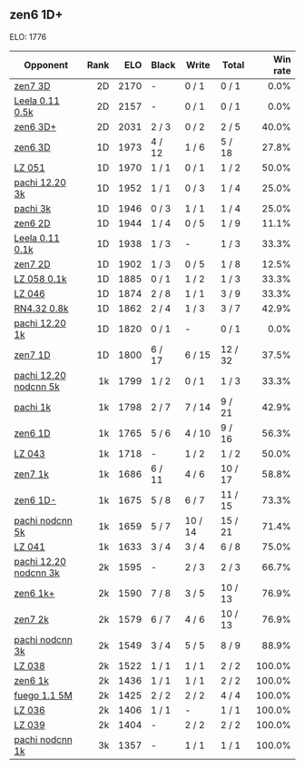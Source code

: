 ## zen6 1D+ ##

ELO: 1776

Opponent | Rank | ELO | Black | Write | Total | Win rate
---------|-----:|----:|-------|-------|-------|-------:
[zen7 3D](zen7%203D.md) | 2D | 2170 | - | 0 / 1 | 0 / 1 | 0.0%
[Leela 0.11 0.5k](Leela%200.11%200.5k.md) | 2D | 2157 | - | 0 / 1 | 0 / 1 | 0.0%
[zen6 3D+](zen6%203D+.md) | 2D | 2031 | 2 / 3 | 0 / 2 | 2 / 5 | 40.0%
[zen6 3D](zen6%203D.md) | 1D | 1973 | 4 / 12 | 1 / 6 | 5 / 18 | 27.8%
[LZ 051](LZ%20051.md) | 1D | 1970 | 1 / 1 | 0 / 1 | 1 / 2 | 50.0%
[pachi 12.20 3k](pachi%2012.20%203k.md) | 1D | 1952 | 1 / 1 | 0 / 3 | 1 / 4 | 25.0%
[pachi 3k](pachi%203k.md) | 1D | 1946 | 0 / 3 | 1 / 1 | 1 / 4 | 25.0%
[zen6 2D](zen6%202D.md) | 1D | 1944 | 1 / 4 | 0 / 5 | 1 / 9 | 11.1%
[Leela 0.11 0.1k](Leela%200.11%200.1k.md) | 1D | 1938 | 1 / 3 | - | 1 / 3 | 33.3%
[zen7 2D](zen7%202D.md) | 1D | 1902 | 1 / 3 | 0 / 5 | 1 / 8 | 12.5%
[LZ 058 0.1k](LZ%20058%200.1k.md) | 1D | 1885 | 0 / 1 | 1 / 2 | 1 / 3 | 33.3%
[LZ 046](LZ%20046.md) | 1D | 1874 | 2 / 8 | 1 / 1 | 3 / 9 | 33.3%
[RN4.32 0.8k](RN4.32%200.8k.md) | 1D | 1862 | 2 / 4 | 1 / 3 | 3 / 7 | 42.9%
[pachi 12.20 1k](pachi%2012.20%201k.md) | 1D | 1820 | 0 / 1 | - | 0 / 1 | 0.0%
[zen7 1D](zen7%201D.md) | 1D | 1800 | 6 / 17 | 6 / 15 | 12 / 32 | 37.5%
[pachi 12.20 nodcnn 5k](pachi%2012.20%20nodcnn%205k.md) | 1k | 1799 | 1 / 2 | 0 / 1 | 1 / 3 | 33.3%
[pachi 1k](pachi%201k.md) | 1k | 1798 | 2 / 7 | 7 / 14 | 9 / 21 | 42.9%
[zen6 1D](zen6%201D.md) | 1k | 1765 | 5 / 6 | 4 / 10 | 9 / 16 | 56.3%
[LZ 043](LZ%20043.md) | 1k | 1718 | - | 1 / 2 | 1 / 2 | 50.0%
[zen7 1k](zen7%201k.md) | 1k | 1686 | 6 / 11 | 4 / 6 | 10 / 17 | 58.8%
[zen6 1D-](zen6%201D-.md) | 1k | 1675 | 5 / 8 | 6 / 7 | 11 / 15 | 73.3%
[pachi nodcnn 5k](pachi%20nodcnn%205k.md) | 1k | 1659 | 5 / 7 | 10 / 14 | 15 / 21 | 71.4%
[LZ 041](LZ%20041.md) | 1k | 1633 | 3 / 4 | 3 / 4 | 6 / 8 | 75.0%
[pachi 12.20 nodcnn 3k](pachi%2012.20%20nodcnn%203k.md) | 2k | 1595 | - | 2 / 3 | 2 / 3 | 66.7%
[zen6 1k+](zen6%201k+.md) | 2k | 1590 | 7 / 8 | 3 / 5 | 10 / 13 | 76.9%
[zen7 2k](zen7%202k.md) | 2k | 1579 | 6 / 7 | 4 / 6 | 10 / 13 | 76.9%
[pachi nodcnn 3k](pachi%20nodcnn%203k.md) | 2k | 1549 | 3 / 4 | 5 / 5 | 8 / 9 | 88.9%
[LZ 038](LZ%20038.md) | 2k | 1522 | 1 / 1 | 1 / 1 | 2 / 2 | 100.0%
[zen6 1k](zen6%201k.md) | 2k | 1436 | 1 / 1 | 1 / 1 | 2 / 2 | 100.0%
[fuego 1.1 5M](fuego%201.1%205M.md) | 2k | 1425 | 2 / 2 | 2 / 2 | 4 / 4 | 100.0%
[LZ 036](LZ%20036.md) | 2k | 1406 | 1 / 1 | - | 1 / 1 | 100.0%
[LZ 039](LZ%20039.md) | 2k | 1404 | - | 2 / 2 | 2 / 2 | 100.0%
[pachi nodcnn 1k](pachi%20nodcnn%201k.md) | 3k | 1357 | - | 1 / 1 | 1 / 1 | 100.0%
